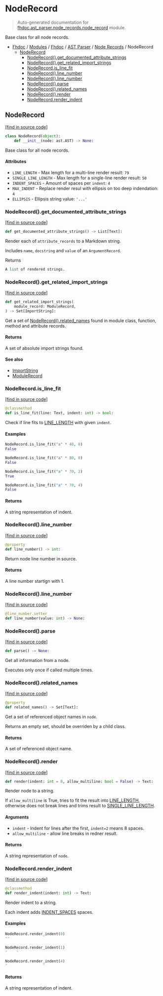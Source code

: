 # NodeRecord

> Auto-generated documentation for [fhdoc.ast_parser.node_records.node_record](../../../../fhdoc/ast_parser/node_records/node_record.py) module.

Base class for all node records.

- [Fhdoc](../../../README.md#fhdoc-index) / [Modules](../../../MODULES.md#modules) / [Fhdoc](../../index.md#fhdoc) / [AST Parser](../index.md#ast-parser) / [Node Records](index.md#node-records) / NodeRecord
    - [NodeRecord](#noderecord)
        - [NodeRecord().get_documented_attribute_strings](#noderecordget_documented_attribute_strings)
        - [NodeRecord().get_related_import_strings](#noderecordget_related_import_strings)
        - [NodeRecord.is_line_fit](#noderecordis_line_fit)
        - [NodeRecord().line_number](#noderecordline_number)
        - [NodeRecord().line_number](#noderecordline_number)
        - [NodeRecord().parse](#noderecordparse)
        - [NodeRecord().related_names](#noderecordrelated_names)
        - [NodeRecord().render](#noderecordrender)
        - [NodeRecord.render_indent](#noderecordrender_indent)

## NodeRecord

[[find in source code]](../../../../fhdoc/ast_parser/node_records/node_record.py#L19)

```python
class NodeRecord(object):
    def __init__(node: ast.AST) -> None:
```

Base class for all node records.

#### Attributes

- `LINE_LENGTH` - Max length for a multi-line render result: `79`
- `SINGLE_LINE_LENGTH` - Max length for a single-line render result: `50`
- `INDENT_SPACES` - Amount of spaces per `indent`: `4`
- `MAX_INDENT` - Replace render resul with ellipsis on too deep indendation: `4`
- `ELLIPSIS` - Ellipsis string value: `'...'`

### NodeRecord().get_documented_attribute_strings

[[find in source code]](../../../../fhdoc/ast_parser/node_records/node_record.py#L314)

```python
def get_documented_attribute_strings() -> List[Text]:
```

Render each of `attribute_records` to a Markdown string.

Includes `name`, `docstring` and `value` of an `ArgumentRecord`.

Returns

```python
A list of rendered strings.
```

### NodeRecord().get_related_import_strings

[[find in source code]](../../../../fhdoc/ast_parser/node_records/node_record.py#L282)

```python
def get_related_import_strings(
    module_record: ModuleRecord,
) -> Set[ImportString]:
```

Get a set of [NodeRecord().related_names](#noderecordrelated_names) found in module class, function,
method and attribute records.

#### Returns

A set of absolute import strings found.

#### See also

- [ImportString](../../utils/import_string.md#importstring)
- [ModuleRecord](module_record.md#modulerecord)

### NodeRecord.is_line_fit

[[find in source code]](../../../../fhdoc/ast_parser/node_records/node_record.py#L233)

```python
@classmethod
def is_line_fit(line: Text, indent: int) -> bool:
```

Check if line fits to [LINE_LENGTH](#noderecord) with given `indent`.

#### Examples

```python
NodeRecord.is_line_fit("a" * 40, 0)
False

NodeRecord.is_line_fit("a" * 80, 0)
False

NodeRecord.is_line_fit("a" * 70, 2)
True

NodeRecord.is_line_fit("a" * 70, 4)
False
```

#### Returns

A string representation of indent.

### NodeRecord().line_number

[[find in source code]](../../../../fhdoc/ast_parser/node_records/node_record.py#L55)

```python
@property
def line_number() -> int:
```

Return node line number in source.

#### Returns

A line number startign with 1.

### NodeRecord().line_number

[[find in source code]](../../../../fhdoc/ast_parser/node_records/node_record.py#L71)

```python
@line_number.setter
def line_number(value: int) -> None:
```

### NodeRecord().parse

[[find in source code]](../../../../fhdoc/ast_parser/node_records/node_record.py#L102)

```python
def parse() -> None:
```

Get all information from a node.

Executes only once if called multiple times.

### NodeRecord().related_names

[[find in source code]](../../../../fhdoc/ast_parser/node_records/node_record.py#L84)

```python
@property
def related_names() -> Set[Text]:
```

Get a set of referenced object names in `node`.

Returns an empty set, should be overriden by a child class.

#### Returns

A set of referenced object name.

### NodeRecord().render

[[find in source code]](../../../../fhdoc/ast_parser/node_records/node_record.py#L169)

```python
def render(indent: int = 0, allow_multiline: bool = False) -> Text:
```

Render node to a string.

If `allow_multiline` is True, tries to fit the result into [LINE_LENGTH](#noderecord),
otherwise does not break lines and trims result to [SINGLE_LINE_LENGTH](#noderecord).

#### Arguments

- `indent` - Indent for lines after the first, `indent=2` means 8 spaces.
- `allow_multiline` - allow line breaks in redner result.

#### Returns

A string representation of `node`.

### NodeRecord.render_indent

[[find in source code]](../../../../fhdoc/ast_parser/node_records/node_record.py#L258)

```python
@classmethod
def render_indent(indent: int) -> Text:
```

Render indent to a string.

Each indent adds [INDENT_SPACES](#noderecord) spaces.

#### Examples

```python
NodeRecord.render_indent(0)
""

NodeRecord.render_indent(1)
"    "

NodeRecord.render_indent(4)
"                "
```

#### Returns

A string representation of indent.
